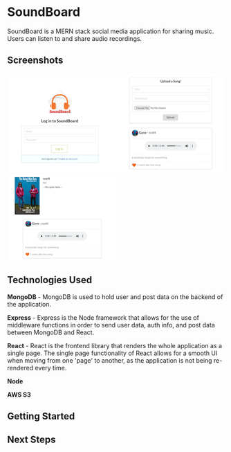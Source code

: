 # SoundBoard

SoundBoard is a MERN stack social media application for sharing music. Users can listen to and share audio recordings.

## Screenshots

![login](src/assets/login-screen.png)
![home page](src/assets/home-screen.png)
![profile page](src/assets/profile-page.png)

## Technologies Used

**MongoDB** - MongoDB is used to hold user and post data on the backend of the application.

**Express** - Express is the Node framework that allows for the use of middleware functions in order to send user data, auth info, and post data between MongoDB and React.

**React** - React is the frontend library that renders the whole application as a single page. The single page functionality of React allows for a smooth UI when moving from one 'page' to another, as the application is not being re-rendered every time.

**Node**

**AWS S3**

## Getting Started



## Next Steps